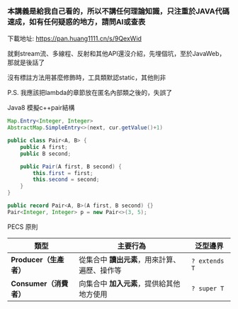 ### 本講義是給我自己看的，所以不講任何理論知識，只注重於JAVA代碼速成，如有任何疑惑的地方，請問AI或查表
下載地址:
https://pan.huang1111.cn/s/9QexWid

就剩stream流、多線程、反射和其他API還沒介紹，先埋個坑，至於JavaWeb，那就是後話了

沒有標註方法用甚麼修飾時，工具類默認static，其他則非

P.S. 我應該把lambda的章節放在匿名內部類之後的，失誤了

Java8 模擬c++pair結構
```java
Map.Entry<Integer, Integer>
AbstractMap.SimpleEntry<>(next, cur.getValue()+1)

public class Pair<A, B> {
    public A first;
    public B second;

    public Pair(A first, B second) {
        this.first = first;
        this.second = second;
    }
}
```
```java
public record Pair<A, B>(A first, B second) {}
Pair<Integer, Integer> p = new Pair<>(3, 5);
```

PECS 原則

| 類型 | 主要行為 | 泛型邊界 |
|------|-----------|-----------|
| **Producer（生產者）** | 從集合中 **讀出元素**，用來計算、遍歷、操作等 | `? extends T` |
| **Consumer（消費者）** | 向集合中 **加入元素**，提供給其他地方使用 | `? super T` |
